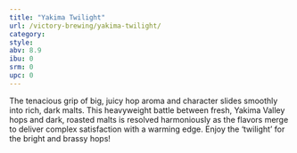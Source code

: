 ```yaml
---
title: "Yakima Twilight"
url: /victory-brewing/yakima-twilight/
category: 
style: 
abv: 8.9
ibu: 0
srm: 0
upc: 0
---
```

The tenacious grip of big, juicy hop aroma and character slides smoothly into rich, dark malts. This heavyweight battle between fresh, Yakima Valley hops and dark, roasted malts is resolved harmoniously as the flavors merge to deliver complex satisfaction with a warming edge. Enjoy the ‘twilight’ for the bright and brassy hops!
